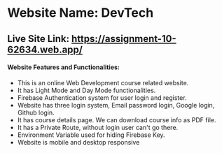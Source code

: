 <h1>Website Name: DevTech</h1>
<h2>Live Site Link: <a href="https://assignment-10-62634.web.app/">https://assignment-10-62634.web.app/</a></h2>
<h4>Website Features and Functionalities: </h4>
<ul>
    <li>This is an online Web Development course related website.</li>
    <li>It has Light Mode and Day Mode functionalities.</li>
    <li>Firebase Authentication system for user login and register.</li>
    <li>Website has three login system, Email password login, Google login, Github login.</li>
    <li>It has course details page. We can download course info as PDF file.</li>
    <li>It has a Private Route, without login user can't go there.</li>
    <li>Environment Variable used for hiding Firebase Key.</li>
    <li>Website is mobile and desktop responsive</li>
</ul>
